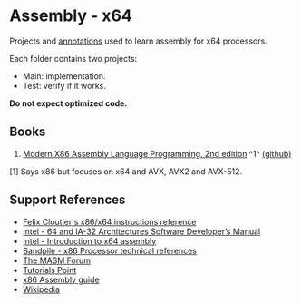 # Assembly - x64

Projects and [annotations](/notes.md) used to learn assembly for x64 processors.  

Each folder contains two projects:

* Main: implementation.
* Test: verify if it works.

**Do not expect optimized code.**

## Books

1. [Modern X86 Assembly Language Programming, 2nd edition](https://www.amazon.com/gp/product/B07L6Z6K9Z) ^1^ [(github)](https://github.com/Apress/modern-x86-assembly-language-programming-2e)

[1] Says x86 but focuses on x64 and AVX, AVX2 and AVX-512.

## Support References

* [Felix Cloutier's x86/x64 instructions reference](https://www.felixcloutier.com/x86/index.html)
* [Intel - 64 and IA-32 Architectures Software Developer’s Manual](https://software.intel.com/sites/default/files/managed/39/c5/325462-sdm-vol-1-2abcd-3abcd.pdf)
* [Intel - Introduction to x64 assembly](https://software.intel.com/en-us/articles/introduction-to-x64-assembly)
* [Sandpile - x86 Processor technical references](https://www.sandpile.org/)
* [The MASM Forum](http://masm32.com/board/index.php)
* [Tutorials Point](https://www.tutorialspoint.com/assembly_programming/)
* [x86 Assembly guide](http://www.cs.virginia.edu/~evans/cs216/guides/x86.html)
* [Wikipedia](https://www.wikipedia.org/)